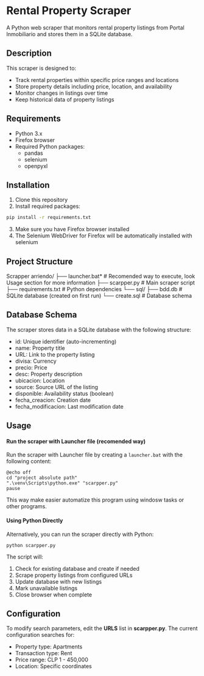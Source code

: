 # Rental Property Scraper

A Python web scraper that monitors rental property listings from Portal Inmobiliario and stores them in a SQLite database.

## Description

This scraper is designed to:

- Track rental properties within specific price ranges and locations
- Store property details including price, location, and availability
- Monitor changes in listings over time
- Keep historical data of property listings

## Requirements

- Python 3.x
- Firefox browser
- Required Python packages:
  - pandas
  - selenium
  - openpyxl

## Installation

1. Clone this repository
2. Install required packages:

```bash
pip install -r requirements.txt
```

3. Make sure you have Firefox browser installed
4. The Selenium WebDriver for Firefox will be automatically installed with selenium

## Project Structure

Scrapper arriendo/
├── launcher.bat*     # Recomended way to execute, look Usage section for more information
├── scarpper.py       # Main scraper script
├── requirements.txt  # Python dependencies
└── sql/
    ├── bdd.db       # SQLite database (created on first run)
    └── create.sql   # Database schema

## Database Schema

The scraper stores data in a SQLite database with the following structure:

* id: Unique identifier (auto-incrementing)
* name: Property title
* URL: Link to the property listing
* divisa: Currency
* precio: Price
* desc: Property description
* ubicacion: Location
* source: Source URL of the listing
* disponible: Availability status (boolean)
* fecha_creacion: Creation date
* fecha_modificacion: Last modification date

## Usage

#### Run the scraper with Launcher file (**recomended way)**

Run the scraper with Launcher file by creating a `launcher.bat` with the following content:

```
@echo off
cd "project absolute path"
".\venv\Scripts\python.exe" "scarpper.py"
pause
```

This way make easier automatize this program using windosw tasks or other programs.

#### Using Python Directly

Alternatively, you can run the scraper directly with Python:

```
python scarpper.py
```

The script will:

1. Check for existing database and create if needed
2. Scrape property listings from configured URLs
3. Update database with new listings
4. Mark unavailable listings
5. Close browser when complete

## Configuration

To modify search parameters, edit the **URLS** list in **scarpper.py**. The current configuration searches for:

* Property type: Apartments
* Transaction type: Rent
* Price range: CLP 1 - 450,000
* Location: Specific coordinates
